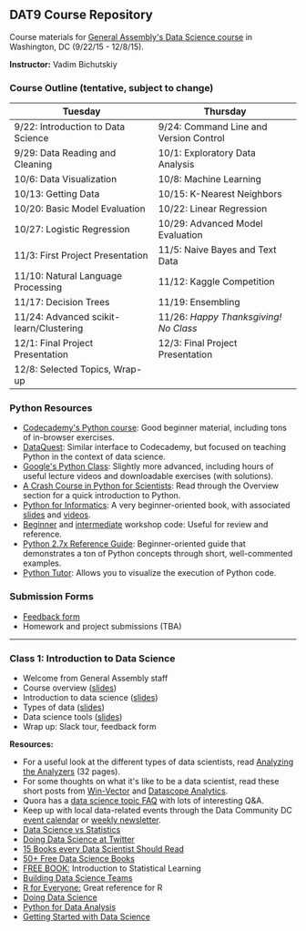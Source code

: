 ## DAT9 Course Repository

Course materials for [General Assembly's Data Science course](https://generalassemb.ly/education/data-science/washington-dc/) in Washington, DC (9/22/15 - 12/8/15).

**Instructor:** Vadim Bichutskiy

### Course Outline (tentative, subject to change)
Tuesday | Thursday 
--- | ---
9/22: Introduction to Data Science | 9/24: Command Line and Version Control
9/29: Data Reading and Cleaning | 10/1: Exploratory Data Analysis
10/6: Data Visualization | 10/8: Machine Learning
10/13: Getting Data | 10/15: K-Nearest Neighbors
10/20: Basic Model Evaluation | 10/22: Linear Regression
10/27: Logistic Regression | 10/29: Advanced Model Evaluation
11/3: First Project Presentation | 11/5: Naive Bayes and Text Data
11/10: Natural Language Processing | 11/12: Kaggle Competition
11/17: Decision Trees | 11/19: Ensembling
11/24: Advanced scikit-learn/Clustering | 11/26: *Happy Thanksgiving! No Class*
12/1: Final Project Presentation | 12/3: Final Project Presentation
12/8: Selected Topics, Wrap-up | 


### Python Resources
* [Codecademy's Python course](http://www.codecademy.com/en/tracks/python): Good beginner material, including tons of in-browser exercises.
* [DataQuest](https://dataquest.io/): Similar interface to Codecademy, but focused on teaching Python in the context of data science.
* [Google's Python Class](https://developers.google.com/edu/python/): Slightly more advanced, including hours of useful lecture videos and downloadable exercises (with solutions).
* [A Crash Course in Python for Scientists](http://nbviewer.ipython.org/gist/rpmuller/5920182): Read through the Overview section for a quick introduction to Python.
* [Python for Informatics](http://www.pythonlearn.com/book.php): A very beginner-oriented book, with associated [slides](https://drive.google.com/folderview?id=0B7X1ycQalUnyal9yeUx3VW81VDg&usp=sharing) and [videos](https://www.youtube.com/playlist?list=PLlRFEj9H3Oj4JXIwMwN1_ss1Tk8wZShEJ).
* [Beginner](code/00_python_beginner_workshop.py) and [intermediate](code/00_python_intermediate_workshop.py) workshop code: Useful for review and reference.
* [Python 2.7x Reference Guide](https://github.com/vybstat/python-reference/blob/master/reference.py): Beginner-oriented guide that demonstrates a ton of Python concepts through short, well-commented examples.
* [Python Tutor](http://pythontutor.com/): Allows you to visualize the execution of Python code.

### Submission Forms
* [Feedback form](http://bit.ly/1FrY6A1)
* Homework and project submissions (TBA)

-----

### Class 1: Introduction to Data Science
* Welcome from General Assembly staff
* Course overview ([slides](slides/01_course_overview.pdf))
* Introduction to data science ([slides](slides/01_intro_to_data_science.pdf))
* Types of data ([slides](slides/01_types_of_data.pdf))
* Data science tools ([slides](slides/DataScienceTools.pdf))
* Wrap up: Slack tour, feedback form

**Resources:**
* For a useful look at the different types of data scientists, read [Analyzing the Analyzers](http://cdn.oreillystatic.com/oreilly/radarreport/0636920029014/Analyzing_the_Analyzers.pdf) (32 pages).
* For some thoughts on what it's like to be a data scientist, read these short posts from [Win-Vector](http://www.win-vector.com/blog/2012/09/on-being-a-data-scientist/) and [Datascope Analytics](http://datascopeanalytics.com/what-we-think/2014/07/31/six-qualities-of-a-great-data-scientist).
* Quora has a [data science topic FAQ](https://www.quora.com/Data-Science) with lots of interesting Q&A.
* Keep up with local data-related events through the Data Community DC [event calendar](http://www.datacommunitydc.org/calendar) or [weekly newsletter](http://www.datacommunitydc.org/newsletter).
* [Data Science vs Statistics](http://bit.ly/1FrZX80)
* [Doing Data Science at Twitter](http://bit.ly/1Fs08QC)
* [15 Books every Data Scientist Should Read](http://bit.ly/1Fs0bvW)
* [50+ Free Data Science Books](http://bit.ly/1Fs0kzr)
* [FREE BOOK:](http://www-bcf.usc.edu/~gareth/ISL/) Introduction to Statistical Learning
* [Building Data Science Teams](http://oreil.ly/1G1s6Oc)
* [R for Everyone:](http://amzn.to/1MHKPpR) Great reference for R
* [Doing Data Science](http://amzn.to/1MHM1Jz)
* [Python for Data Analysis](http://amzn.to/1JomygU)
* [Getting Started with Data Science](http://treycausey.com/getting_started.html)